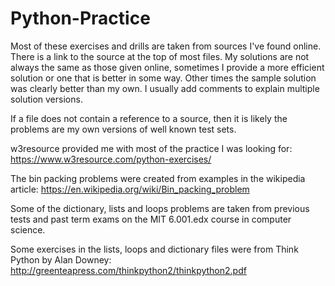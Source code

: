 # Python-Practice

Most of these exercises and drills are taken from sources I've found online. There is a link to the source at the top of most files. My solutions are not always the same as those given online, sometimes I provide a more efficient solution or one that is better in some way. Other times the sample solution was clearly better than my own. I usually add comments to explain multiple solution versions. 

If a file does not contain a reference to a source, then it is likely the problems are my own versions of well known test sets. 

w3resource provided me with most of the practice I was looking for:
https://www.w3resource.com/python-exercises/ 

The bin packing problems were created from examples in the wikipedia article:
https://en.wikipedia.org/wiki/Bin_packing_problem

Some of the dictionary, lists and loops problems are taken from previous tests and past term exams on the MIT 6.001.edx course in computer science.

Some exercises in the lists, loops and dictionary files were from Think Python by Alan Downey:
http://greenteapress.com/thinkpython2/thinkpython2.pdf


